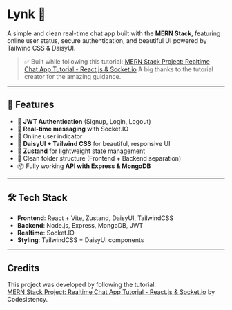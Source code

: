 # Lynk 💬

A simple and clean real-time chat app built with the **MERN Stack**, featuring online user status, secure authentication, and beautiful UI powered by Tailwind CSS & DaisyUI.  

> ✅ Built while following this tutorial: [MERN Stack Project: Realtime Chat App Tutorial - React.js & Socket.io](https://www.youtube.com/watch?v=ntKkVrQqBYY)
> A big thanks to the tutorial creator for the amazing guidance.

---

## 🧠 Features

- 🔐 **JWT Authentication** (Signup, Login, Logout)
- 📡 **Real-time messaging** with Socket.IO
- 💬 Online user indicator
- 🎨 **DaisyUI + Tailwind CSS** for beautiful, responsive UI
- 💾 **Zustand** for lightweight state management
- 🚀 Clean folder structure (Frontend + Backend separation)
- 📦 Fully working **API with Express & MongoDB**

---

## 🛠️ Tech Stack

- **Frontend**: React + Vite, Zustand, DaisyUI, TailwindCSS
- **Backend**: Node.js, Express, MongoDB, JWT
- **Realtime**: Socket.IO
- **Styling**: TailwindCSS + DaisyUI components

---


## Credits

This project was developed by following the tutorial:  
[MERN Stack Project: Realtime Chat App Tutorial - React.js & Socket.io](https://www.youtube.com/watch?v=ntKkVrQqBYY) by Codesistency.



